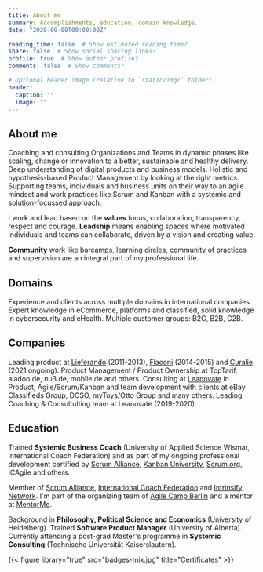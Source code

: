 ```yaml
---
title: About me
summary: Accomplishments, education, domain knowledge.
date: "2020-09-09T00:00:00Z"

reading_time: false  # Show estimated reading time?
share: false  # Show social sharing links?
profile: true  # Show author profile?
comments: false  # Show comments?

# Optional header image (relative to `static/img/` folder).
header:
  caption: ""
  image: ""
---
```


## About me ##

Coaching and consulting Organizations and Teams in dynamic phases like scaling, change or innovation to a better, sustainable and healthy delivery. Deep understanding of digital products and business models. Holistic and hypothesis-based Product Management by looking at the right metrics. Supporting teams, individuals and business units on their way to an agile mindset and work practices like Scrum and Kanban with a systemic and solution-focussed approach.

I work and lead based on the **values** focus, collaboration, transparency, respect and courage. 
**Leadship** means enabling spaces where motivated individuals and teams can collaborate, driven by a vision and creating value.

**Community** work like barcamps, learning circles, community of practices and supervision are an integral part of my professional life.



## Domains ##

Experience and clients across multiple domains in international companies. Expert knowledge in eCommerce, platforms and classified, solid knowledge in cybersecurity and eHealth. Multiple customer groups: B2C, B2B, C2B.



## Companies ##
Leading product at [Lieferando](https://www.lieferando.de/) (2011-2013), [Flaconi](https://www.flaconi.de/) (2014-2015) and [Curalie](https://www.curalie.com) (2021 ongoing). Product Management / Product Ownership at TopTarif, aladoo.de, nu3.de, mobile.de and others.
Consulting at [Leanovate](https://www.leanovate.de) in Product, Agile/Scrum/Kanban and team development with clients at eBay Classifieds Group, DCSO, myToys/Otto Group and many others. 
Leading Coaching & Consultulting team at Leanovate (2019-2020).



## Education ## 

Trained **Systemic Business Coach** (University of Applied Science Wismar, International Coach Federation) and as part of my ongoing professional development certified by [Scrum Alliance](https://www.scrumalliance.org/community/profile/mstahl7), [Kanban University](https://edu.kanban.university/users/martin-stahl), [Scrum.org](https://www.scrum.org/user/251980), ICAgile and others. 

Member of [Scrum Alliance](https://www.scrumalliance.org/), [International Coach Federation](https://coachfederation.org/) and [Intrinsify Network](https://intrinsify.de). I'm part of the organizing team of [Agile Camp Berlin](https://agile-camp-berlin.com/) and a mentor at [MentorMe](https://mentorme-ngo.org/). 

Background in **Philosophy, Political Science and Economics** (University of Heidelberg). Trained **Software Product Manager** (University of Alberta). Currently attending a post-grad Master's programme in **Systemic Consulting** (Technische Universität Kaiserslautern).

{{< figure library="true" src="badges-mix.jpg" title="Certificates" >}}
